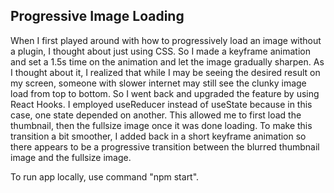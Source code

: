 ## Progressive Image Loading

When I first played around with how to progressively load an image without a plugin, I thought about just using CSS. So I made a keyframe animation and set a 1.5s time on the animation and let the image gradually sharpen. As I thought about it, I realized that while I may be seeing the desired result on my screen, someone with slower internet may still see the clunky image load from top to bottom. So I went back and upgraded the feature by using React Hooks. I employed useReducer instead of useState because in this case, one state depended on another. This allowed me to first load the thumbnail, then the fullsize image once it was done loading. To make this transition a bit smoother, I added back in a short keyframe animation so there appears to be a progressive transition between the blurred thumbnail image and the fullsize image.

To run app locally, use command "npm start".
